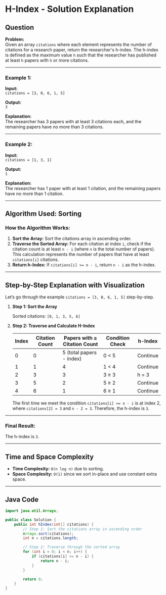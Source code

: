 # H-Index - Solution Explanation

## Question

**Problem:**  
Given an array `citations` where each element represents the number of citations for a research paper, return the researcher's h-index. The h-index is defined as the maximum value `h` such that the researcher has published at least `h` papers with `h` or more citations.

---

### Example 1:
**Input:**  
`citations = [3, 0, 6, 1, 5]`

**Output:**  
`3`

**Explanation:**  
The researcher has 3 papers with at least 3 citations each, and the remaining papers have no more than 3 citations.

---

### Example 2:
**Input:**  
`citations = [1, 3, 1]`

**Output:**  
`1`

**Explanation:**  
The researcher has 1 paper with at least 1 citation, and the remaining papers have no more than 1 citation.

---

## Algorithm Used: Sorting

### How the Algorithm Works:
1. **Sort the Array:** Sort the citations array in ascending order.
2. **Traverse the Sorted Array:** For each citation at index `i`, check if the citation count is at least `n - i` (where `n` is the total number of papers). This calculation represents the number of papers that have at least `citations[i]` citations.
3. **Return h-Index:** If `citations[i] >= n - i`, return `n - i` as the h-index.

---

## Step-by-Step Explanation with Visualization

Let’s go through the example `citations = [3, 0, 6, 1, 5]` step-by-step.

1. **Step 1: Sort the Array**

   Sorted citations: `[0, 1, 3, 5, 6]`

2. **Step 2: Traverse and Calculate H-Index**

   | Index | Citation Count | Papers with ≥ Citation Count | Condition Check | h-Index |
      |-------|----------------|------------------------------|-----------------|---------|
   | 0     | 0              | 5 (total papers - index)    | 0 < 5          | Continue|
   | 1     | 1              | 4                           | 1 < 4          | Continue|
   | 2     | 3              | 3                           | 3 ≥ 3          | h = 3   |
   | 3     | 5              | 2                           | 5 ≥ 2          | Continue|
   | 4     | 6              | 1                           | 6 ≥ 1          | Continue|

   The first time we meet the condition `citations[i] >= n - i` is at index 2, where `citations[2] = 3` and `n - 2 = 3`. Therefore, the h-index is `3`.

---

### Final Result:
The h-index is `3`.

---

## Time and Space Complexity

- **Time Complexity:** `O(n log n)` due to sorting.
- **Space Complexity:** `O(1)` since we sort in-place and use constant extra space.

---

## Java Code

```java
import java.util.Arrays;

public class Solution {
    public int hIndex(int[] citations) {
        // Step 1: Sort the citations array in ascending order
        Arrays.sort(citations);
        int n = citations.length;

        // Step 2: Traverse through the sorted array
        for (int i = 0; i < n; i++) {
            if (citations[i] >= n - i) {
                return n - i;
            }
        }

        return 0;
    }
}
